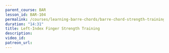 ```yaml
---
parent_course: BAR
lesson_id: BAR-104
permalink: /courses/learning-barre-chords/barre-chord-strength-training-left-index-finger
duration: "14:31"
title: Left-Index Finger Strength Training
description:
video_id:
patreon_url:
---
```

